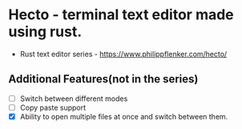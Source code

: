 # Hecto - terminal text editor made using rust.
* Rust text editor series - https://www.philippflenker.com/hecto/
## Additional Features(not in the series)
* [ ] Switch between different modes
* [ ] Copy paste support
* [x] Ability to open multiple files at once and switch between them.
